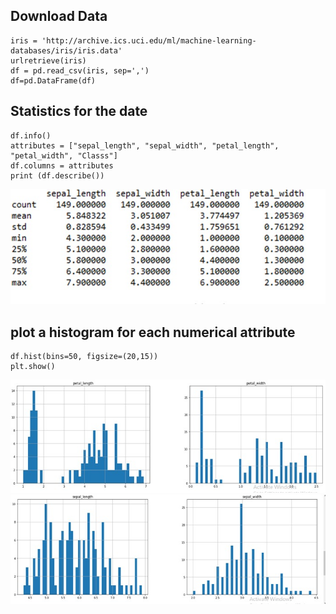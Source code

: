 ## Download Data
``` python, term= True
iris = 'http://archive.ics.uci.edu/ml/machine-learning-databases/iris/iris.data'
urlretrieve(iris)
df = pd.read_csv(iris, sep=',')
df=pd.DataFrame(df)
```

## Statistics for the date

``` python, term= True
df.info()
attributes = ["sepal_length", "sepal_width", "petal_length", "petal_width", "Classs"]
df.columns = attributes
print (df.describe())
```
![i](image1.jPeg)
## plot a histogram for each numerical attribute
``` python, term= True
df.hist(bins=50, figsize=(20,15))
plt.show()

```
![](image2.jPeg)
![](image3.jPeg)